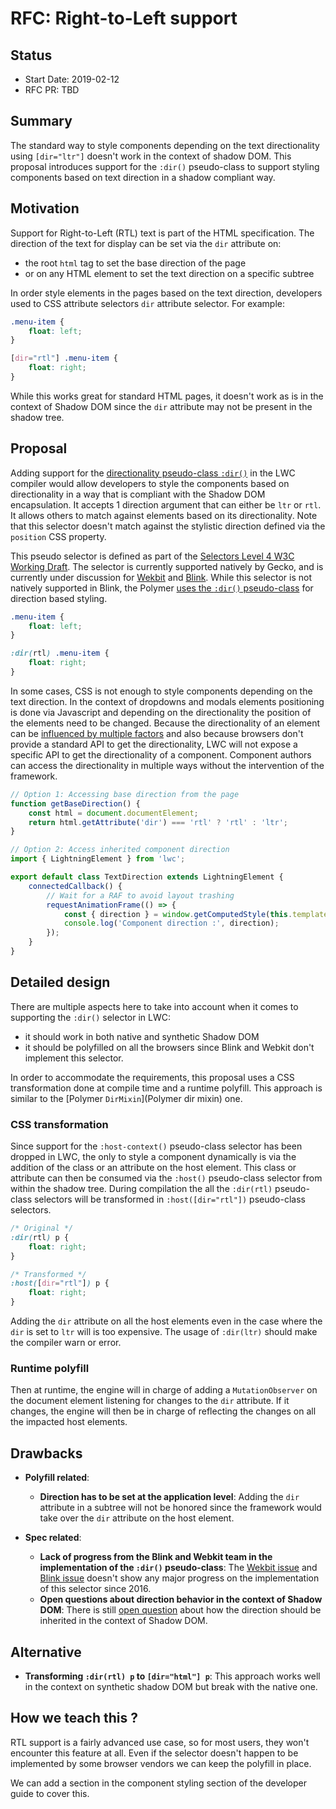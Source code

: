 # RFC: Right-to-Left support

## Status

- Start Date: 2019-02-12
- RFC PR: TBD

## Summary

The standard way to style components depending on the text directionality using `[dir="ltr"]` doesn't work in the context of shadow DOM. This proposal introduces support for the `:dir()` pseudo-class to support styling components based on text direction in a shadow compliant way.

## Motivation

Support for Right-to-Left (RTL) text is part of the HTML specification. The direction of the text for display can be set via the `dir` attribute on:
- the root `html` tag to set the base direction of the page
- or on any HTML element to set the text direction on a specific subtree

In order style elements in the pages based on the text direction, developers used to CSS attribute selectors `dir` attribute selector. For example:

```css
.menu-item {
    float: left;
}

[dir="rtl"] .menu-item {
    float: right;
}
```

While this works great for standard HTML pages, it doesn't work as is in the context of Shadow DOM since the `dir` attribute may not be present in the shadow tree.

## Proposal

Adding support for the [directionality pseudo-class `:dir()`][MDN page] in the LWC compiler would allow developers to style the components based on directionality in a way that is compliant with the Shadow DOM encapsulation. It accepts 1 direction argument that can either be `ltr` or `rtl`. It allows others to match against elements based on its directionality. Note that this selector doesn't match against the stylistic direction defined via the `position` CSS property.

This pseudo selector is defined as part of the [Selectors Level 4 W3C Working Draft][Selector Level 4 spec]. The selector is currently supported natively by Gecko, and is currently under discussion for [Wekbit][Webkit issue] and [Blink][Blink issue]. While this selector is not natively supported in Blink, the Polymer [uses the `:dir()` pseudo-class][Polymer direction based selector] for direction based styling.

```css
.menu-item {
    float: left;
}

:dir(rtl) .menu-item {
    float: right;
}
```

In some cases, CSS is not enough to style components depending on the text direction. In the context of dropdowns and modals elements positioning is done via Javascript and depending on the directionality the position of the elements need to be changed. Because the directionality of an element can be [influenced by multiple factors][Directionality computation of an element] and also because browsers don't provide a standard API to get the directionality, LWC will not expose a specific API to get the directionality of a component. Component authors can access the directionality in multiple ways without the intervention of the framework.

```js
// Option 1: Accessing base direction from the page
function getBaseDirection() {
    const html = document.documentElement;
    return html.getAttribute('dir') === 'rtl' ? 'rtl' : 'ltr';
}

// Option 2: Access inherited component direction
import { LightningElement } from 'lwc';

export default class TextDirection extends LightningElement {
    connectedCallback() {
        // Wait for a RAF to avoid layout trashing
        requestAnimationFrame(() => {
            const { direction } = window.getComputedStyle(this.template.host);
            console.log('Component direction :', direction);
        });
    }
}
```

## Detailed design

There are multiple aspects here to take into account when it comes to supporting the `:dir()` selector in LWC:
* it should work in both native and synthetic Shadow DOM
* it should be polyfilled on all the browsers since Blink and Webkit don't implement this selector.

In order to accommodate the requirements, this proposal uses a CSS transformation done at compile time and a runtime polyfill. This approach is similar to the [Polymer `DirMixin`](Polymer dir mixin) one.

### CSS transformation

Since support for the `:host-context()` pseudo-class selector has been dropped in LWC, the only to style a component dynamically is via the addition of the class or an attribute on the host element. This class or attribute can then be consumed via the `:host()` pseudo-class selector from within the shadow tree. During compilation the all the `:dir(rtl)` pseudo-class selectors will be transformed in `:host([dir="rtl"])` pseudo-class selectors.

```css
/* Original */
:dir(rtl) p {
    float: right;
}

/* Transformed */
:host([dir="rtl"]) p {
    float: right;
}
```

Adding the `dir` attribute on all the host elements even in the case where the `dir` is set to `ltr` will is too expensive. The usage of `:dir(ltr)` should make the compiler warn or error.

### Runtime polyfill

Then at runtime, the engine will in charge of adding a `MutationObserver` on the document element listening for changes to the `dir` attribute. If it changes, the engine will then be in charge of reflecting the changes on all the impacted host elements.

## Drawbacks

- **Polyfill related**:
    - **Direction has to be set at the application level**: Adding the `dir` attribute in a subtree will not be honored since the framework would take over the `dir` attribute on the host element.

- **Spec related**:
    - **Lack of progress from the Blink and Webkit team in the implementation of the `:dir()` pseudo-class**: The [Wekbit issue][Webkit issue] and [Blink issue][Blink issue] doesn't show any major progress on the implementation of this selector since 2016.
    - **Open questions about direction behavior in the context of Shadow DOM**: There is still [open question][Discussion about direction inheritance model in Shadow DOM] about how the direction should be inherited in the context of Shadow DOM.

## Alternative

* **Transforming `:dir(rtl) p` to `[dir="html"] p`**: This approach works well in the context on synthetic shadow DOM but break with the native one.

## How we teach this ?

RTL support is a fairly advanced use case, so for most users, they won't encounter this feature at all. Even if the selector doesn't happen to be implemented by some browser vendors we can keep the polyfill in place.

We can add a section in the component styling section of the developer guide to cover this.


[MDN page]: https://developer.mozilla.org/en-US/docs/Web/CSS/:dir
[Selector Level 4 spec]: https://www.w3.org/TR/selectors-4/#the-dir-pseudo
[Directionality computation of an element]: https://html.spec.whatwg.org/multipage/dom.html#the-directionality

[Webkit issue]: https://bugs.webkit.org/show_bug.cgi?id=64861
[Blink issue]: https://bugs.chromium.org/p/chromium/issues/detail?id=576815
[Discussion about direction inheritance model in Shadow DOM]: https://github.com/whatwg/html/issues/3699

[Polymer dir mixin]: https://github.com/Polymer/polymer/blob/aba0f9049fb43d50b068e01e2751ef274cab1dd1/lib/mixins/dir-mixin.js
[Polymer direction based selector]: https://polymer-library.polymer-project.org/3.0/docs/devguide/style-shadow-dom#style-directional-text-with-the-dir-selector

